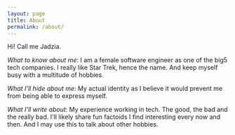 ```yaml
---
layout: page
title: About
permalink: /about/
---
```


Hi! Call me Jadzia.

*What to know about me*: I am a female software engineer as one of the big5 tech companies. I really like Star Trek, hence the name. And keep myself busy with a multitude of hobbies.

*What I'll hide about me*: My actual identity as I believe it would prevent me from being able to express myself.

*What I'll write about*: My experience working in tech. The good, the bad and the really bad. I'll likely share fun factoids I find interesting every now and then. And I may use this to talk about other hobbies.
